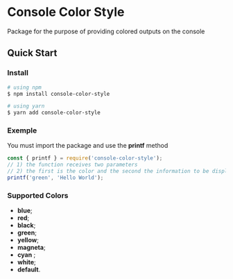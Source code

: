 # Console Color Style
Package for the purpose of providing colored outputs on the console
## Quick Start

### Install
```bash
# using npm
$ npm install console-color-style
```
```bash
# using yarn
$ yarn add console-color-style
```
### Exemple
You must import the package and use the **printf** method 
```js
const { printf } = require('console-color-style');
// 1) the function receives two parameters
// 2) the first is the color and the second the information to be displayed
printf('green', 'Hello World');
``` 
### Supported Colors
- **blue**;
- **red**;
- **black**;
- **green**; 
- **yellow**; 
- **magneta**; 
- **cyan** ;
- **white**; 
- **default**.
